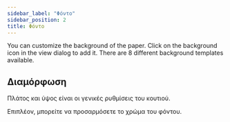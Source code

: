 ```yaml
---
sidebar_label: "Φόντο"
sidebar_position: 2
title: Φόντο
---
```


You can customize the background of the paper. Click on the background icon in the view dialog to add it. There are 8 different background templates available.

## Διαμόρφωση

Πλάτος και ύψος είναι οι γενικές ρυθμίσεις του κουτιού.

Επιπλέον, μπορείτε να προσαρμόσετε το χρώμα του φόντου.

